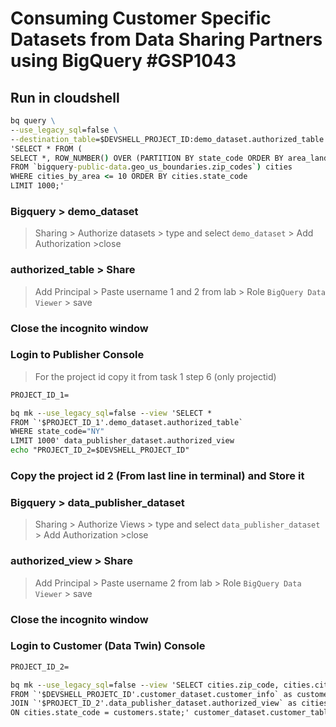 # Consuming Customer Specific Datasets from Data Sharing Partners using BigQuery #GSP1043
## Run in cloudshell
```cmd
bq query \
--use_legacy_sql=false \
--destination_table=$DEVSHELL_PROJECT_ID:demo_dataset.authorized_table \
'SELECT * FROM (
SELECT *, ROW_NUMBER() OVER (PARTITION BY state_code ORDER BY area_land_meters DESC) AS cities_by_area
FROM `bigquery-public-data.geo_us_boundaries.zip_codes`) cities
WHERE cities_by_area <= 10 ORDER BY cities.state_code
LIMIT 1000;'
```
### Bigquery > demo_dataset
> Sharing > Authorize datasets > type and select ```demo_dataset``` > Add Authorization >close

### authorized_table > Share
> Add Principal > Paste username 1 and 2 from lab > Role ```BigQuery Data Viewer``` > save
### Close the incognito window
### Login to Publisher Console 
> For the project id copy it from task 1 step 6 (only projectid)
```cmd
PROJECT_ID_1=
```
```cmd
bq mk --use_legacy_sql=false --view 'SELECT *
FROM `'$PROJECT_ID_1'.demo_dataset.authorized_table`
WHERE state_code="NY"
LIMIT 1000' data_publisher_dataset.authorized_view
echo "PROJECT_ID_2=$DEVSHELL_PROJECT_ID"
```
### Copy the project id 2 (From last line in terminal) and Store it
### Bigquery > data_publisher_dataset
> Sharing > Authorize Views > type and select ```data_publisher_dataset``` > Add Authorization >close
### authorized_view > Share
>Add Principal > Paste username 2 from lab > Role ```BigQuery Data Viewer``` > save
### Close the incognito window
### Login to Customer (Data Twin) Console 
```cmd
PROJECT_ID_2=
```
```cmd
bq mk --use_legacy_sql=false --view 'SELECT cities.zip_code, cities.city, cities.state_code, customers.last_name, customers.first_name
FROM `'$DEVSHELL_PROJETC_ID'.customer_dataset.customer_info` as customers
JOIN `'$PROJECT_ID_2'.data_publisher_dataset.authorized_view` as cities
ON cities.state_code = customers.state;' customer_dataset.customer_table
```
